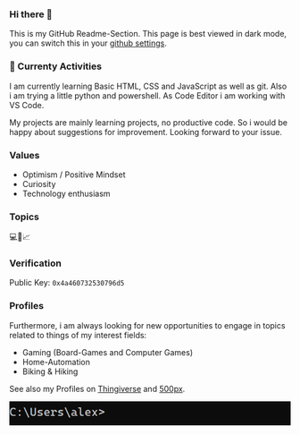 ### Hi there 👋
This is my GitHub Readme-Section. This page is best viewed in dark mode, you can switch this in your [github settings](https://github.com/settings/appearance).

### 🌱 Currenty Activities
I am currently learning Basic HTML, CSS and JavaScript as well as git. Also i am trying a little python and powershell. As Code Editor i am working with VS Code.

My projects are mainly learning projects, no productive code. So i would be happy about suggestions for improvement.
Looking forward to your issue.

### Values
- Optimism / Positive Mindset
- Curiosity
- Technology enthusiasm

### Topics
💻🔑📈

### Verification
Public Key:
				`0x4a460732530796d5`

### Profiles
Furthermore, i am always looking for new opportunities to engage in topics related to things of my interest fields:
- Gaming (Board-Games and Computer Games)
- Home-Automation
- Biking & Hiking

See also my Profiles on [Thingiverse](http://www.bit.ly/alos-things) and [500px](https://500px.com/p/alexandero?view=photos).

![CMD](./media/CMD.gif)

<!--
**alos-source/alos-source** is a ✨ _special_ ✨ repository because its `README.md` (this file) appears on your GitHub profile.

Here are some ideas to get you started:

- 🔭 I’m currently working on ...
- 🌱 I’m currently learning ...
- 👯 I’m looking to collaborate on ...
- 🤔 I’m looking for help with ...
- 💬 Ask me about ...
- 📫 How to reach me: ...
- 😄 Pronouns: ...
- ⚡ Fun fact: ...
-->
